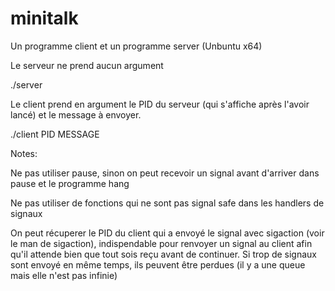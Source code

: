 # minitalk

Un programme client et un programme server (Unbuntu x64)

Le serveur ne prend aucun argument

./server

Le client prend en argument le PID du serveur (qui s'affiche après l'avoir lancé) et le message à envoyer.

./client PID MESSAGE

Notes:

Ne pas utiliser pause, sinon on peut recevoir un signal avant d'arriver dans pause et le programme hang

Ne pas utiliser de fonctions qui ne sont pas signal safe dans les handlers de signaux

On peut récuperer le PID du client qui a envoyé le signal avec sigaction (voir le man de sigaction), indispendable pour renvoyer un signal au client afin qu'il attende bien que tout sois reçu avant de continuer. Si trop de signaux sont envoyé en même temps, ils peuvent être perdues (il y a une queue mais elle n'est pas infinie)
